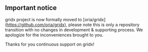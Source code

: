 ## Important notice

gridx project is now formally moved to [oria/gridx] (https://github.com/oria/gridx), please note this is only a repository transition with no changes in development & supporting process. We apologize for the inconveniences brought to you.

Thanks for you continuous support on gridx!